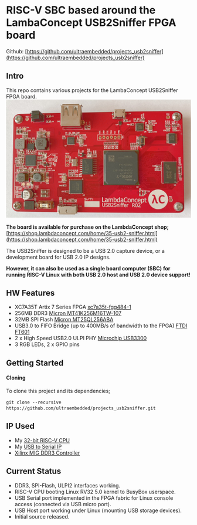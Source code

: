 # RISC-V SBC based around the LambaConcept USB2Sniffer FPGA board

Github: [https://github.com/ultraembedded/projects_usb2sniffer](https://github.com/ultraembedded/projects_usb2sniffer)

## Intro
This repo contains various projects for the LambaConcept USB2Sniffer FPGA board.
![USB2Sniffer](docs/usb2sniffer_board.jpg)

**The board is available for purchase on the LambdaConcept shop;**  
[https://shop.lambdaconcept.com/home/35-usb2-sniffer.html](https://shop.lambdaconcept.com/home/35-usb2-sniffer.html)

The USB2Sniffer is designed to be a USB 2.0 capture device, or a development board for USB 2.0 IP designs.

**However, it can also be used as a single board computer (SBC) for running RISC-V Linux with both USB 2.0 host and USB 2.0 device support!**

## HW Features
* XC7A35T Artix 7 Series FPGA [xc7a35t-fgg484-1](docs/xc7a35tfgg484.txt)
* 256MB DDR3 [Micron MT41K256M16TW-107](https://www.micron.com/-/media/client/global/documents/products/data-sheet/dram/ddr3/4gb_ddr3l.pdf)
* 32MB SPI Flash [Micron MT25QL256ABA](https://www.micron.com/-/media/client/global/documents/products/data-sheet/nor-flash/serial-nor/mt25q/die-rev-a/mt25q_qljs_l_256_aba_0.pdf?rev=fa4e5a6703ba4910a5286cecad7e52db)
* USB3.0 to FIFO Bridge (up to 400MB/s of bandwidth to the FPGA) [FTDI FT601](https://www.ftdichip.com/Support/Documents/DataSheets/ICs/DS_FT600Q-FT601Q%20IC%20Datasheet.pdf)
* 2 x High Speed USB2.0 ULPI PHY [Microchip USB3300](http://ww1.microchip.com/downloads/en/DeviceDoc/00001783C.pdf)
* 3 RGB LEDs, 2 x GPIO pins

## Getting Started

#### Cloning

To clone this project and its dependencies;

```
git clone --recursive https://github.com/ultraembedded/projects_usb2sniffer.git

```

## IP Used
* My [32-bit RISC-V CPU](https://github.com/ultraembedded/riscv)
* My [USB to Serial IP](https://github.com/ultraembedded/core_usb_uart)
* [Xilinx MIG DDR3 Controller](https://github.com/ultraembedded/projects_usb2sniffer/tree/master/src/ddr)

## Current Status
* DDR3, SPI-Flash, ULPI2 interfaces working.
* RISC-V CPU booting Linux RV32 5.0 kernel to BusyBox userspace.
* USB Serial port implemented in the FPGA fabric for Linux console access (connected via USB micro port).
* USB Host port working under Linux (mounting USB storage devices).
* Initial source released.
